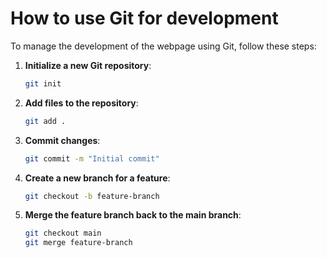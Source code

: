 # How to use Git for development

To manage the development of the webpage using Git, follow these steps:

1. **Initialize a new Git repository**:

   ```sh
   git init
   ```

2. **Add files to the repository**:

   ```sh
   git add .
   ```

3. **Commit changes**:

   ```sh
   git commit -m "Initial commit"
   ```

4. **Create a new branch for a feature**:

   ```sh
   git checkout -b feature-branch
   ```

5. **Merge the feature branch back to the main branch**:
   ```sh
   git checkout main
   git merge feature-branch
   ```
